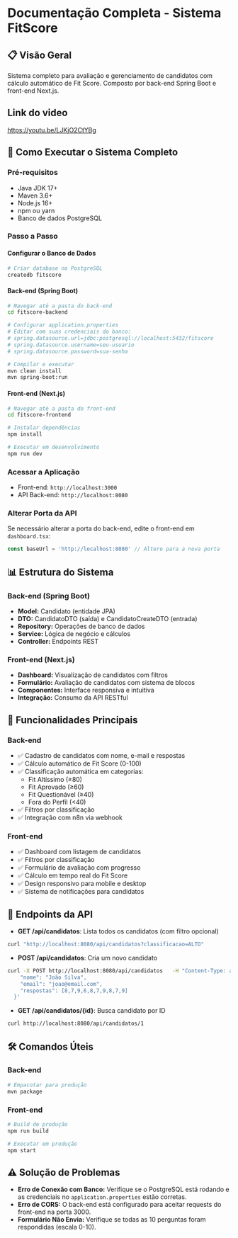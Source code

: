 
# Documentação Completa - Sistema FitScore

## 📋 Visão Geral
Sistema completo para avaliação e gerenciamento de candidatos com cálculo automático de Fit Score. Composto por back-end Spring Boot e front-end Next.js.
## Link do video
https://youtu.be/LJKjO2CtYBg
## 🚀 Como Executar o Sistema Completo

### Pré-requisitos
- Java JDK 17+
- Maven 3.6+
- Node.js 16+
- npm ou yarn
- Banco de dados PostgreSQL

### Passo a Passo

#### Configurar o Banco de Dados
```bash
# Criar database no PostgreSQL
createdb fitscore
```

#### Back-end (Spring Boot)
```bash
# Navegar até a pasta do back-end
cd fitscore-backend

# Configurar application.properties
# Editar com suas credenciais do banco:
# spring.datasource.url=jdbc:postgresql://localhost:5432/fitscore
# spring.datasource.username=seu-usuario
# spring.datasource.password=sua-senha

# Compilar e executar
mvn clean install
mvn spring-boot:run
```

#### Front-end (Next.js)
```bash
# Navegar até a pasta do front-end
cd fitscore-frontend

# Instalar dependências
npm install

# Executar em desenvolvimento
npm run dev
```

### Acessar a Aplicação
- Front-end: `http://localhost:3000`
- API Back-end: `http://localhost:8080`


### Alterar Porta da API
Se necessário alterar a porta do back-end, edite o front-end em `dashboard.tsx`:
```typescript
const baseUrl = 'http://localhost:8080' // Altere para a nova porta
```

## 📊 Estrutura do Sistema

### Back-end (Spring Boot)
- **Model:** Candidato (entidade JPA)
- **DTO:** CandidatoDTO (saída) e CandidatoCreateDTO (entrada)
- **Repository:** Operações de banco de dados
- **Service:** Lógica de negócio e cálculos
- **Controller:** Endpoints REST

### Front-end (Next.js)
- **Dashboard:** Visualização de candidatos com filtros
- **Formulário:** Avaliação de candidatos com sistema de blocos
- **Componentes:** Interface responsiva e intuitiva
- **Integração:** Consumo da API RESTful

## 🎯 Funcionalidades Principais

### Back-end
- ✅ Cadastro de candidatos com nome, e-mail e respostas
- ✅ Cálculo automático de Fit Score (0-100)
- ✅ Classificação automática em categorias:
  - Fit Altíssimo (≥80)
  - Fit Aprovado (≥60)
  - Fit Questionável (≥40)
  - Fora do Perfil (<40)
- ✅ Filtros por classificação
- ✅ Integração com n8n via webhook

### Front-end
- ✅ Dashboard com listagem de candidatos
- ✅ Filtros por classificação
- ✅ Formulário de avaliação com progresso
- ✅ Cálculo em tempo real do Fit Score
- ✅ Design responsivo para mobile e desktop
- ✅ Sistema de notificações para candidatos

## 🔌 Endpoints da API

- **GET /api/candidatos**: Lista todos os candidatos (com filtro opcional)
```bash
curl "http://localhost:8080/api/candidatos?classificacao=ALTO"
```

- **POST /api/candidatos**: Cria um novo candidato
```bash
curl -X POST http://localhost:8080/api/candidatos   -H "Content-Type: application/json"   -d '{
    "nome": "João Silva",
    "email": "joao@email.com",
    "respostas": [8,7,9,6,8,7,9,8,7,9]
  }'
```

- **GET /api/candidatos/{id}**: Busca candidato por ID
```bash
curl http://localhost:8080/api/candidatos/1
```

## 🛠 Comandos Úteis

### Back-end
```bash
# Empacotar para produção
mvn package
```

### Front-end
```bash
# Build de produção
npm run build

# Executar em produção
npm start

```

## ⚠️ Solução de Problemas
- **Erro de Conexão com Banco:** Verifique se o PostgreSQL está rodando e as credenciais no `application.properties` estão corretas.  
- **Erro de CORS:** O back-end está configurado para aceitar requests do front-end na porta 3000.  
- **Formulário Não Envia:** Verifique se todas as 10 perguntas foram respondidas (escala 0-10).  

